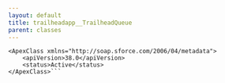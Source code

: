 ```yaml
---
layout: default
title: trailheadapp__TrailheadQueue
parent: classes
---
```


```<?xml version="1.0" encoding="UTF-8"?>
<ApexClass xmlns="http://soap.sforce.com/2006/04/metadata">
    <apiVersion>38.0</apiVersion>
    <status>Active</status>
</ApexClass>```
